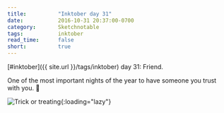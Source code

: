 ```yaml
---
title:          "Inktober day 31"
date:           2016-10-31 20:37:00-0700
category:       Sketchnotable
tags:           inktober
read_time:      false
short:          true
---
```

[#inktober]({{ site.url }}/tags/inktober) day 31: Friend.

One of the most important nights of the year to have someone you trust with you. 🎃

![Trick or treating](https://media.bennorris.org/images/sketchnotable/inktober-2016/inktober-day-31.jpg){:loading="lazy"}
